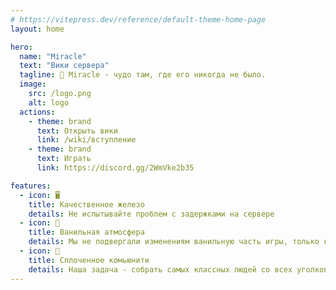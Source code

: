 ```yaml
---
# https://vitepress.dev/reference/default-theme-home-page
layout: home

hero:
  name: "Miracle"
  text: "Вики сервера"
  tagline: 🥝 Miracle - чудо там, где его никогда не было.
  image:
    src: /logo.png
    alt: logo
  actions:
    - theme: brand
      text: Открыть вики
      link: /wiki/вступление
    - theme: brand
      text: Играть
      link: https://discord.gg/2WmVke2b35

features:
  - icon: 🖥️
    title: Качественное железо
    details: Не испытывайте проблем с задержками на сервере
  - icon: 🌲  
    title: Ванильная атмосфера
    details: Мы не подвергали изменениям ванильную часть игры, только косметическую
  - icon: 🤝
    title: Сплоченное комьюнити
    details: Наша задача - собрать самых классных людей со всех уголков мира
---
```


